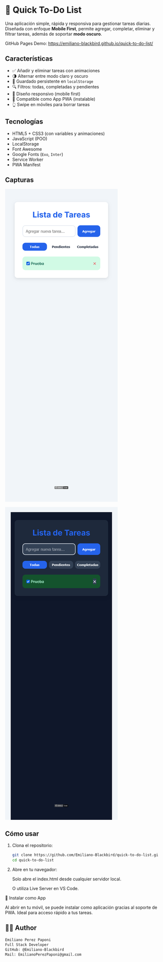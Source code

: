 # 📝 Quick To-Do List

Una aplicación simple, rápida y responsiva para gestionar tareas diarias. Diseñada con enfoque **Mobile First**, permite agregar, completar, eliminar y filtrar tareas, además de soportar **modo oscuro**.

GitHub Pages Demo: https://emiliano-blackbird.github.io/quick-to-do-list/

## Características

- ✅ Añadir y eliminar tareas con animaciones
- 🌗 Alternar entre modo claro y oscuro
- 📁 Guardado persistente en `localStorage`
- 🔍 Filtros: todas, completadas y pendientes
- 📱 Diseño responsivo (mobile first)
- 💾 Compatible como App PWA (instalable)
- 👆 Swipe en móviles para borrar tareas

## Tecnologías

- HTML5 + CSS3 (con variables y animaciones)
- JavaScript (POO)
- LocalStorage
- Font Awesome
- Google Fonts (`Exo`, `Inter`)
- Service Worker
- PWA Manifest

## Capturas

![Quick To-Do List](src/img/screenshot1.png)

![Quick To-Do List](src/img/screenshot2.png)


## Cómo usar

1. Clona el repositorio:
   ```bash
   git clone https://github.com/Emiliano-Blackbird/quick-to-do-list.git
   cd quick-to-do-list

2. Abre en tu navegador:

    Solo abre el index.html desde cualquier servidor local.

    O utiliza Live Server en VS Code.

📲 Instalar como App

Al abrir en tu móvil, se puede instalar como aplicación gracias al soporte de PWA. Ideal para acceso rápido a tus tareas.

## 👨‍💻 Author

    Emiliano Perez Paponi
    Full Stack Developer
    GitHub: @Emiliano-Blackbird
    Mail: EmilianoPerezPaponi@gmail.com